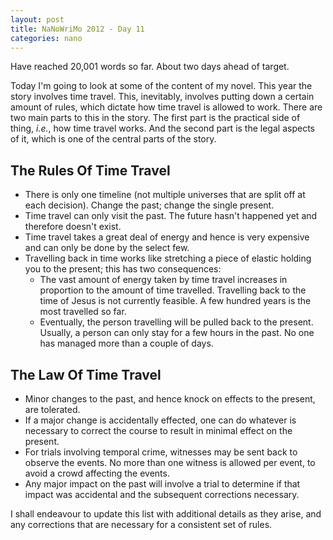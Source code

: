 ```yaml
---
layout: post
title: NaNoWriMo 2012 - Day 11
categories: nano
---
```

Have reached 20,001 words so far.  About two days ahead of target.

Today I'm going to look at some of the content of my novel.  This year the story involves time travel.  This, inevitably, involves putting down a certain amount of rules, which dictate how time travel is allowed to work.  There are two main parts to this in the story.  The first part is the practical side of thing, _i.e._, how time travel works.  And the second part is the legal aspects of it, which is one of the central parts of the story.

The Rules Of Time Travel
--

* There is only one timeline (not multiple universes that are split off at each decision).  Change the past; change the single present.
* Time travel can only visit the past.  The future hasn't happened yet and therefore doesn't exist.
* Time travel takes a great deal of energy and hence is very expensive and can only be done by the select few.
* Travelling back in time works like stretching a piece of elastic holding you to the present; this has two consequences:
  * The vast amount of energy taken by time travel increases in proportion to the amount of time travelled.  Travelling back to the time of Jesus is not currently feasible.  A few hundred years is the most travelled so far.
  * Eventually, the person travelling will be pulled back to the present.  Usually, a person can only stay for a few hours in the past.  No one has managed more than a couple of days.

The Law Of Time Travel
--

* Minor changes to the past, and hence knock on effects to the present, are tolerated.
* If a major change is accidentally effected, one can do whatever is necessary to correct the course to result in minimal effect on the present.
* For trials involving temporal crime, witnesses may be sent back to observe the events.  No more than one witness is allowed per event, to avoid a crowd affecting the events.
* Any major impact on the past will involve a trial to determine if that impact was accidental and the subsequent corrections necessary.

I shall endeavour to update this list with additional details as they arise, and any corrections that are necessary for a consistent set of rules.


